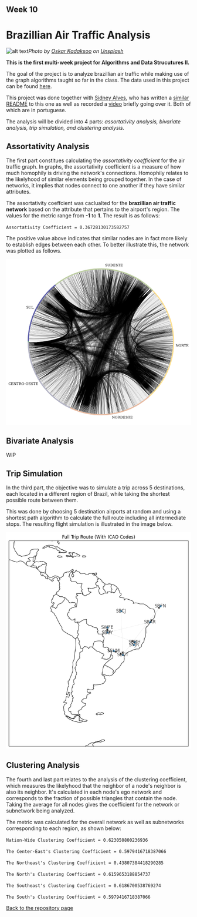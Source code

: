 ## Week 10
# Brazillian Air Traffic Analysis

![alt text](https://images.unsplash.com/photo-1553619948-505cc1cdc320?ixlib=rb-4.0.3&ixid=M3wxMjA3fDB8MHxwaG90by1wYWdlfHx8fGVufDB8fHx8fA%3D%3D&auto=format&fit=crop&w=1470&q=80)*Photo by <a href="https://unsplash.com/fr/@oskark?utm_source=unsplash&utm_medium=referral&utm_content=creditCopyText">Oskar Kadaksoo</a> on <a href="https://unsplash.com/photos/DDBDkz0p918?utm_source=unsplash&utm_medium=referral&utm_content=creditCopyText">Unsplash</a>*
  

**This is the first multi-week project for Algorithms and Data Strucutures II.**

The goal of the project is to analyze brazillian air traffic while making use of the graph algorithms taught so far in the class. The data used in this project can be found [here](https://github.com/alvarofpp/dataset-flights-brazil).

This project was done together with [Sidney Alves](https://github.com/SidneyJunior01234), who has written a [similar README](https://github.com/SidneyJunior01234/DCA0209---ALGORITMOS-E-ESTRUTURAS-DE-DADOS-II---T01/tree/main/Air%20traffic%20Brazil%20analysis) to this one as well as recorded a [video](https://www.youtube.com/watch?v=Yp7GAfcOzGg&ab_channel=SidneyJunior) briefly going over it. Both of which are in portuguese.

The analysis will be divided into 4 parts: *assortativity analysis, bivariate analysis, trip simulation, and clustering analysis.*

## Assortativity Analysis

The first part constitues calculating the *assortativity coefficient* for the air traffic graph. In graphs, the assortativity coefficient is a measure of how much homophily is driving the network's connections. Homophily relates to the likelyhood of similar elements being grouped together. In the case of networks, it implies that nodes connect to one another if they have similar attributes. 

The assortativity coeffcient was caclualted for the **brazillian air traffic network** based on the attribute that pertains to the airport's region. The values for the metric range from **-1** to **1**. The result is as follows:

`Assortativity Coefficient = 0.36728130173582757`

The positive value above indicates that similar nodes are in fact more likely to establish edges between each other. To better illustrate this, the network was plotted as follows.

![alt text](images/assortativity.png)

## Bivariate Analysis

WIP

## Trip Simulation

In the third part, the objective was to simulate a trip across 5 destinations, each located in a different region of Brazil, while taking the shortest possible route between them.

This was done by choosing 5 destination airports at random and using a shortest path algorithm to calculate the full route including all intermediate stops. The resulting flight simulation is illustrated in the image below.

![alt text](images/simulated_trip.png)

## Clustering Analysis

The fourth and last part relates to the analysis of the clustering coefficient, which measures the likelyhood that the neighbor of a node's neighbor is also its neighbor. It's calculated in each node's ego network and corresponds to the fraction of possible triangles that contain the node. Taking the average for all nodes gives the coefficient for the network or subnetwork being analyzed.

The metric was calculated for the overall network as well as subnetworks corresponding to each region, as shown below:

`Nation-Wide Clustering Coefficient = 0.623050800236936`

`The Center-East's Clustering Coefficient = 0.5979416718387066`

`The Northeast's Clustering Coefficient = 0.43807384418290285`

`The North's Clustering Coefficient = 0.6159653188854737`

`The Southeast's Clustering Coefficient = 0.6186700538769274`

`The South's Clustering Coefficient = 0.5979416718387066`

[Back to the repository page](https://github.com/ThiagoFPMR/DCA0209)